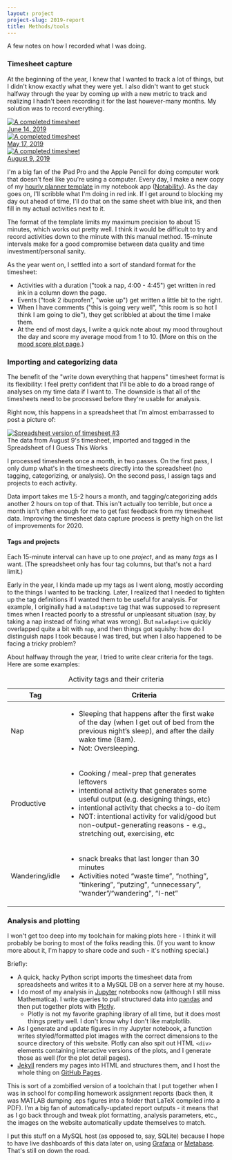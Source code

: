```yaml
---
layout: project
project-slug: 2019-report
title: Methods/tools
---
```

A few notes on how I recorded what I was doing.

### Timesheet capture
At the beginning of the year, I knew that I wanted to track a lot of things, but I didn't know exactly what they were yet. I also didn't want to get stuck halfway through the year by coming up with a new metric to track and realizing I hadn't been recording it for the last however-many months. My solution was to record everything.

<div class="row my-4">
	<div class="col-4">
		<div class="card">
			<div class="card-body">
				<a href="assets/timesheet1.jpg" target="_new"><img src="assets/timesheet1.jpg" alt="A completed timesheet"></a>
			</div>
			<div class="card-footer">
				<a href="assets/timesheet1.jpg" target="_new">June 14, 2019</a>
			</div>
		</div>
	</div>
	<div class="col-4">
		<div class="card">
			<div class="card-body">
				<a href="assets/timesheet2.jpg" target="_new"><img src="assets/timesheet2.jpg" alt="A completed timesheet"></a>
			</div>
			<div class="card-footer">
				<a href="assets/timesheet2.jpg" target="_new">May 17, 2019</a>
			</div>
		</div>
	</div>
	<div class="col-4">
		<div class="card">
			<div class="card-body">
				<a href="assets/timesheet3.jpg" target="_new"><img src="assets/timesheet3.jpg" alt="A completed timesheet"></a>
			</div>
			<div class="card-footer">
				<a href="assets/timesheet3.jpg" target="_new">August 9, 2019</a>
			</div>
		</div>
	</div>
</div>

I'm a big fan of the iPad Pro and the Apple Pencil for doing computer work that doesn't feel like you're using a computer. Every day, I make a new copy of my [hourly planner template](assets/hourly-planner-template.pdf) in my notebook app ([Notability](https://apps.apple.com/us/app/notability/id360593530)). As the day goes on, I'll scribble what I'm doing in red ink. If I get around to blocking my day out ahead of time, I'll do that on the same sheet with blue ink, and then fill in my actual activities next to it.

The format of the template limits my maximum precision to about 15 minutes, which works out pretty well. I think it would be difficult to try and record activities down to the minute with this manual method. 15-minute intervals make for a good compromise between data quality and time investment/personal sanity.

As the year went on, I settled into a sort of standard format for the timesheet:

* Activities with a duration ("took a nap, 4:00 - 4:45") get written in red ink in a column down the page.
* Events ("took 2 ibuprofen", "woke up") get written a little bit to the right.
* When I have comments ("this is going very well", "this room is so hot I think I am going to die"), they get scribbled at about the time I make them.
* At the end of most days, I write a quick note about my mood throughout the day and score my average mood from 1 to 10. (More on this on the [mood score plot page](/projects/{{page.project-slug}}/plots/mood-over-time-trend.html).)

### Importing and categorizing data
The benefit of the "write down everything that happens" timesheet format is its flexibility: I feel pretty confident that I'll be able to do a broad range of analyses on my time data if I want to. The downside is that all of the timesheets need to be processed before they're usable for analysis.

Right now, this happens in a spreadsheet that I'm almost embarrassed to post a picture of:

<div class="row my-4">
	<div class="col"></div>
	<div class="col-12 col-md-9">
		<div class="card">
			<div class="card-body">
				<a href="assets/timesheet3-spreadsheet.png"><img src="assets/timesheet3-spreadsheet.png" alt="Spreadsheet version of timesheet #3"></a>
			</div>
			<div class="card-footer">
				The data from August 9's timesheet, imported and tagged in the Spreadsheet of I Guess This Works
			</div>
		</div>
	</div>
	<div class="col"></div>
</div>

I processed timesheets once a month, in two passes. On the first pass, I only dump what's in the timesheets directly into the spreadsheet (no tagging, categorizing, or analysis). On the second pass, I assign tags and projects to each activity.

Data import takes me 1.5-2 hours a month, and tagging/categorizing adds another 2 hours on top of that. This isn't actually too terrible, but once a month isn't often enough for me to get fast feedback from my timesheet data. Improving the timesheet data capture process is pretty high on the list of improvements for 2020.

#### Tags and projects
Each 15-minute interval can have up to one _project_, and as many _tags_ as I want. (The spreadsheet only has four tag columns, but that's not a hard limit.)

Early in the year, I kinda made up my tags as I went along, mostly according to the things I wanted to be tracking. Later, I realized that I needed to tighten up the tag definitions if I wanted them to be useful for analysis. For example, I originally had a `maladaptive` tag that was supposed to represent times when I reacted poorly to a stressful or unpleasant situation (say, by taking a nap instead of fixing what was wrong). But `maladaptive` quickly overlapped quite a bit with `nap`, and then things got squishy: how do I distinguish naps I took because I was tired, but when I also happened to be facing a tricky problem?

About halfway through the year, I tried to write clear criteria for the tags. Here are some examples:

<div class="row my-5">
	<div class="col"></div>
	<div class="col-12 col-md-10">
		<table class="table table-sm">
			<caption>Activity tags and their criteria</caption>
			<thead>
				<tr>
					<th>Tag</th><th>Criteria</th>
				</tr>
			</thead>
			<tbody>
				<tr>
					<td>Nap</td>
					<td>
						<ul>
							<li>Sleeping that happens after the first wake of the day (when I get out of bed from the previous night’s sleep), and after the daily wake time (8am).</li>
							<li>Not: Oversleeping.</li>
						</ul>
					</td>
				</tr>
				<tr>
					<td>Productive</td>
					<td>
						<ul>
							<li>Cooking / meal-prep that generates leftovers</li>
							<li>intentional activity that generates some useful output (e.g. designing things, etc)</li>
							<li>intentional activity that checks a to-do item</li>
							<li>NOT: intentional activity for valid/good but non-output-generating reasons - e.g., stretching out, exercising, etc</li>
						</ul>
					</td>
				</tr>
				<tr>
					<td>Wandering/idle</td>
					<td>
						<ul>
							<li>snack breaks that last longer than 30 minutes</li>
							<li>Activities noted “waste time”, “nothing”, “tinkering”, “putzing”, “unnecessary”, “wander”/“wandering”, “I-net”</li>
						</ul>
					</td>
				</tr>
			</tbody>
		</table>
	</div>
	<div class="col"></div>
</div>

### Analysis and plotting
I won't get too deep into my toolchain for making plots here - I think it will probably be boring to most of the folks reading this. (If you want to know more about it, I'm happy to share code and such - it's nothing special.)

Briefly:

- A quick, hacky Python script imports the timesheet data from spreadsheets and writes it to a MySQL DB on a server here at my house.
- I do most of my analysis in [Jupyter](https://jupyter.org) notebooks now (although I still miss Mathematica). I write queries to pull structured data into [pandas](https://pandas.pydata.org) and then put together plots with [Plotly](https://plot.ly/python/).
  - Plotly is not my favorite graphing library of all time, but it does most things pretty well. I don't know why I don't like matplotlib.
- As I generate and update figures in my Jupyter notebook, a function writes styled/formatted plot images with the correct dimensions to the source directory of this website. Plotly can also spit out HTML `<div>` elements containing interactive versions of the plots, and I generate those as well (for the plot detail pages).
- [Jekyll](https://jekyllrb.com) renders my pages into HTML and structures them, and I host the whole thing on [GitHub Pages](https://pages.github.com).

This is sort of a zombified version of a toolchain that I put together when I was in school for compiling homework assignment reports (back then, it was MATLAB dumping .eps figures into a folder that LaTeX compiled into a PDF). I'm a big fan of automatically-updated report outputs - it means that as I go back through and tweak plot formatting, analysis parameters, etc., the images on the website automatically update themselves to match.

I put this stuff on a MySQL host (as opposed to, say, SQLite) because I hope to have live dashboards of this data later on, using [Grafana](https://grafana.com) or [Metabase](https://www.metabase.com). That's still on down the road.
